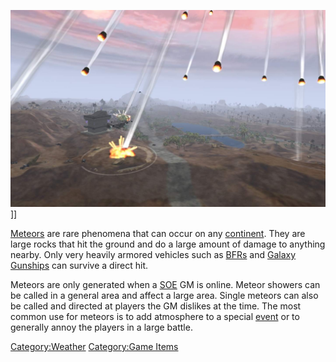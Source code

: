 ![](images/Meteor.jpg "fig:Meteor.jpg")\]\]

[Meteors](Meteor.md) are rare phenomena that can occur on any
[continent](continent.md). They are large rocks that hit the
ground and do a large amount of damage to anything nearby. Only very
heavily armored vehicles such as [BFRs](BFR.md) and [Galaxy
Gunships](Galaxy_Gunship.md) can survive a direct hit.

Meteors are only generated when a [SOE](SOE.md) GM is online.
Meteor showers can be called in a general area and affect a large area.
Single meteors can also be called and directed at players the GM
dislikes at the time. The most common use for meteors is to add
atmosphere to a special [event](event.md) or to generally annoy
the players in a large battle.

[Category:Weather](Category:Weather.md) [Category:Game
Items](Category:Game_Items.md)
